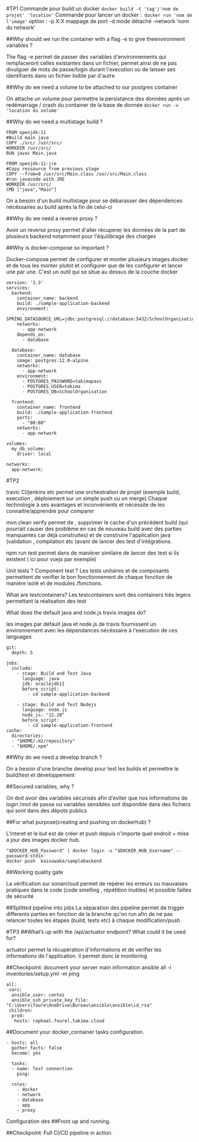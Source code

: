 #TP1
Commande pour build un docker `docker build -t 'tag'/'nom de projet' 'location'`
Commande pour lancer un docker  :` docker run 'nom de l'image'`
                        option  : -p X:X mappage de port
                                  -d mode détaché
                                  -network 'nom du network'


##Why should we run the container with a flag -e to give theenvironment variables ?

The flag -e permet de passer des variables d'environnements qui remplaceront celles existantes dans un fichier, permet ainsi de ne pas divulguer de mots de passe/login durant l'execution ou de laisser ses identifiants dans un fichier lisible par d'autre

##Why do we need a volume to be attached to our postgres container

On attache un volume pour permettre la persistance des données après un redémarrage / crash du container de la base de donnée
`docker run -v 'location du volume'`

##Why do we need a multistage build ?
``` 
FROM openjdk:11
#Build main java
COPY ./src/ /usr/src/ 
WORKDIR /usr/src/
RUN javac Main.java
 
FROM openjdk:11-jre
#Copy ressource from previous stage
COPY --from=0 /usr/src/Main.class /usr/src/Main.class
#run javacode with JRE
WORKDIR /usr/src/
CMD ["java","Main"]
```

On a besoin d'un build multistage pour se débarasser des dépendences nécéssaires au build après la fin de celui-ci

##Why do we need a reverse proxy ?

Avoir un reverse proxy permet d'aller récuperer les données de la part de plusieurs backend notamment pour l'équilibrage des charges

##Why is docker-compose so important ?

Docker-compose permet de configurer et monter plusieurs images docker et de tous les monter plutot et configurer que de les configurer et lancer une par une.
C'est un outil qui se situe au dessus de la couche docker 

```
version: '3.3'
services:
  backend:
    container_name: backend
    build: ./sample-application-backend
    environment:
      - SPRING_DATASOURCE_URL=jdbc:postgresql://database:5432/SchoolOrganisation
    networks:
      - app-network
    depends_on:
      - database

  database:
    container_name: database
    image: postgres:12.0-alpine
    networks:
      - app-network
    environment:
      - POSTGRES_PASSWORD=takimapass
      - POSTGRES_USER=takima
      - POSTGRES_DB=SchoolOrganisation

  frontend:
    container_name: frontend
    build: ./sample-application-frontend
    ports:
      - "80:80"
    networks:
      - app-network

volumes:
  my_db_volume:
    driver: local

networks:
  app-network:
```

#TP2



travic CI/jenkins etc permet une orchestration de projet (exemple build, execution , déploiement sur un simple push ou un merge)
Chaque technologie à ses avantages et inconvénients et nécéssite de les connaitre/apprendre pour comparer

mvn clean verify permet de , supprimer le cache d'un précédent build (qui pourrait causer des problème en cas de nouveau build avec des parties manquantes car déjà construites) et de construire l'application java  (validation , compilation etc )avant de lancer des test d'intégrations.

npm run test 
permet dans de manièrer similaire de lancer des test si ils existent ( ici pour vuejs par exemple)

Unit tests ? Component test ?
Les tests unitaires et de composants permettent de verifier le bon fonctionnement de chaque fonction de manière isolé et de modules /fonctions.

What are testcontainers?
Les testcontainers sont des containers très legers permettant la réalisation des test 

What does the default java and node.js travis images do?

les images par défault java et node.js de travis 
fournissent un environnement avec les dépendances nécéssaire à l'execution de ces languages
```
git:
  depth: 5

jobs:
  include:
    - stage: Build and Test Java
      language: java
      jdk: oraclejdk11
      before_script:
        - cd sample-application-backend

    - stage: Build and Test Nodejs
      language: node.js
      node_js: "12.20"
      before_script:
        - cd sample-application-frontend
cache:
  directories:
  - "$HOME/.m2/repository"
  - "$HOME/.npm"
```

##Why do we need a develop branch ?

On a besoin d'une branche develop pour test les builds et permettre le build/test et développement


##Secured variables, why ?

On doit avoir des variables sécurisés afin d'eviter que nos informations de login /mot de passe ou variables sensibles soit disponible dans des fichiers qui sont dans des dépots publics


##For what purpose(creating and pushing on dockerhub) ?

L'interet et le but est de créer et push depuis n'importe quel endroit + mise a jour des images docker hub. 
```
"$DOCKER_HUB_Password" | docker login -u "$DOCKER_HUB_Username" --password-stdin`
docker push  kaisowaka/samplebackend
```


##Working quality gate

La vérification sur sonarcloud permet de repérer les erreurs ou mauvaises pratiques dans le code (code smelling , répétition inutiles) et possible failles de sécurité


##Splitted pipeline into jobs
La séparation des pipeline permet de trigger differents parties en fonction de la branche qu'on run afin de ne pas relancer toutes les étapes (build, tests etc) à chaque modification/push

#TP3
##What’s up with the /api/actuator endpoint? What could it be used for?

actuator permet la récupération d'informations et de verifier les informations de l'application.
il permet donc le monitoring 



##Checkpoint: document your server main information
ansible all -i inventories/setup.yml -m ping


```
all:
 vars:
  ansible_user: centos
  ansible_ssh_private_key_file: "C:\Users\foure\OneDrive\Bureau\ansible\ansible\id_rsa"
 children:
  prod:
   hosts: raphael.fourel.takima.cloud 
```



##Document your docker_container tasks configuration.


```
- hosts: all
  gather_facts: false
  become: yes
    
  tasks:
  - name: Test connection
    ping:

  roles:
    - docker
    - network
    - database
    - app
    - proxy
```

Configuration des 
##Front up and running.


##Checkpoint: Full CI/CD pipeline in action.
